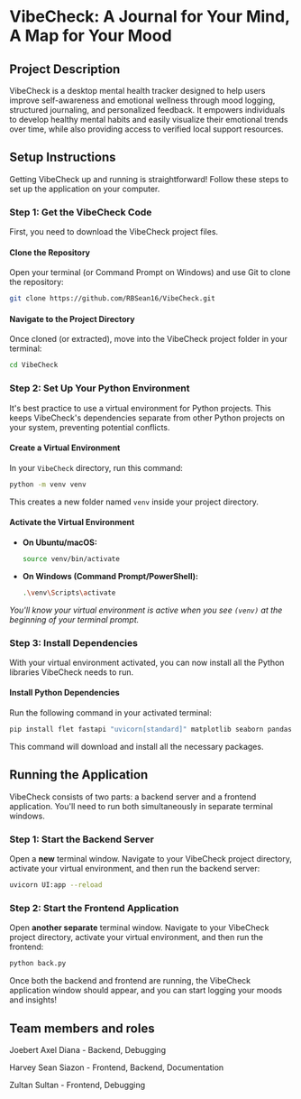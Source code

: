 # VibeCheck: A Journal for Your Mind, A Map for Your Mood

## Project Description

VibeCheck is a desktop mental health tracker designed to help users improve self-awareness and emotional wellness through mood logging, structured journaling, and personalized feedback. It empowers individuals to develop healthy mental habits and easily visualize their emotional trends over time, while also providing access to verified local support resources.

## Setup Instructions

Getting VibeCheck up and running is straightforward\! Follow these steps to set up the application on your computer.

### Step 1: Get the VibeCheck Code

First, you need to download the VibeCheck project files.

#### Clone the Repository

Open your terminal (or Command Prompt on Windows) and use Git to clone the repository:

```bash
git clone https://github.com/RBSean16/VibeCheck.git
```

#### Navigate to the Project Directory

Once cloned (or extracted), move into the VibeCheck project folder in your terminal:

```bash
cd VibeCheck
```

### Step 2: Set Up Your Python Environment

It's best practice to use a virtual environment for Python projects. This keeps VibeCheck's dependencies separate from other Python projects on your system, preventing potential conflicts.

#### Create a Virtual Environment

In your `VibeCheck` directory, run this command:

```bash
python -m venv venv
```

This creates a new folder named `venv` inside your project directory.

#### Activate the Virtual Environment

  * **On Ubuntu/macOS:**
    ```bash
    source venv/bin/activate
    ```
  * **On Windows (Command Prompt/PowerShell):**
    ```bash
    .\venv\Scripts\activate
    ```

*You'll know your virtual environment is active when you see `(venv)` at the beginning of your terminal prompt.*

### Step 3: Install Dependencies

With your virtual environment activated, you can now install all the Python libraries VibeCheck needs to run.

#### Install Python Dependencies

Run the following command in your activated terminal:

```bash
pip install flet fastapi "uvicorn[standard]" matplotlib seaborn pandas numpy
```

This command will download and install all the necessary packages.

## Running the Application

VibeCheck consists of two parts: a backend server and a frontend application. You'll need to run both simultaneously in separate terminal windows.

### Step 1: Start the Backend Server

Open a **new** terminal window. Navigate to your VibeCheck project directory, activate your virtual environment, and then run the backend server:

```bash
uvicorn UI:app --reload
```

### Step 2: Start the Frontend Application

Open **another separate** terminal window. Navigate to your VibeCheck project directory, activate your virtual environment, and then run the frontend:

```bash
python back.py
```

Once both the backend and frontend are running, the VibeCheck application window should appear, and you can start logging your moods and insights\!

## Team members and roles
   Joebert Axel Diana - Backend, Debugging
   
   Harvey Sean Siazon - Frontend, Backend, Documentation
   
   Zultan Sultan - Frontend, Debugging
